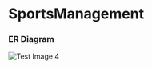 # SportsManagement

### ER Diagram
![Test Image 4](https://github.com/TzuYuOu/SportsManagment/description/sports_erd.png)